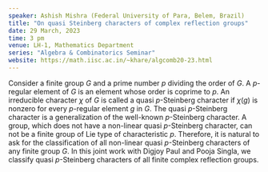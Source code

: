 ```yaml
---
speaker: Ashish Mishra (Federal University of Para, Belem, Brazil)
title: "On quasi Steinberg characters of complex reflection groups"
date: 29 March, 2023
time: 3 pm
venue: LH-1, Mathematics Department
series: "Algebra & Combinatorics Seminar"
website: https://math.iisc.ac.in/~khare/algcomb20-23.html
---
```


Consider a finite group $G$ and a prime number $p$ dividing the order of $G$.
A $p$-regular element of $G$ is an element whose order is coprime to $p$. An
irreducible character $\chi$ of $G$  is called a quasi $p$-Steinberg character
if $\chi(g)$ is nonzero for every $p$-regular element $g$ in $G$. The quasi
$p$-Steinberg character is a generalization of the well-known $p$-Steinberg
character.  A group, which does not have a non-linear quasi $p$-Steinberg character,
can not be a finite group of Lie type of characteristic $p$. Therefore, it is
natural to ask for the classification of all non-linear quasi $p$-Steinberg
characters of any finite group $G$. In this joint work with Digjoy Paul and Pooja
Singla, we classify quasi $p$-Steinberg characters of all finite complex reflection
groups.
